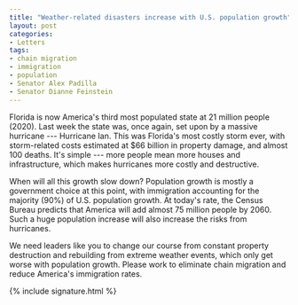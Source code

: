 ```yaml
---
title: "Weather-related disasters increase with U.S. population growth"
layout: post
categories:
- Letters
tags:
- chain migration
- immigration
- population
- Senator Alex Padilla
- Senator Dianne Feinstein
---
```


Florida is now America's third most populated state at 21 million people (2020). Last week the state was, once again, set upon by a massive hurricane --- Hurricane Ian. This was Florida's most costly storm ever, with storm-related costs estimated at $66 billion in property damage, and almost 100 deaths. It's simple --- more people mean more houses and infrastructure, which makes hurricanes more costly and destructive.

When will all this growth slow down? Population growth is mostly a government choice at this point, with immigration accounting for the majority (90%) of U.S. population growth. At today's rate, the Census Bureau predicts that America will add almost 75 million people by 2060. Such a huge population increase will also increase the risks from hurricanes.

We need leaders like you to change our course from constant property destruction and rebuilding from extreme weather events, which only get worse with population growth. Please work to eliminate chain migration and reduce America's immigration rates.

{% include signature.html %}
